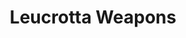 ---
title: Leucrotta Weapons
description: Leucrotta Weapon Information
layout: ../../layouts/MainLayout.astro
---